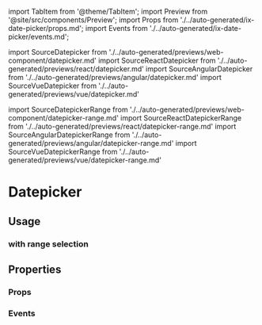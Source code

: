 import TabItem from '@theme/TabItem';
import Preview from '@site/src/components/Preview';
import Props from './../auto-generated/ix-date-picker/props.md';
import Events from './../auto-generated/ix-date-picker/events.md';

import SourceDatepicker from './../auto-generated/previews/web-component/datepicker.md'
import SourceReactDatepicker from './../auto-generated/previews/react/datepicker.md'
import SourceAngularDatepicker from './../auto-generated/previews/angular/datepicker.md'
import SourceVueDatepicker from './../auto-generated/previews/vue/datepicker.md'

import SourceDatepickerRange from './../auto-generated/previews/web-component/datepicker-range.md'
import SourceReactDatepickerRange from './../auto-generated/previews/react/datepicker-range.md'
import SourceAngularDatepickerRange from './../auto-generated/previews/angular/datepicker-range.md'
import SourceVueDatepickerRange from './../auto-generated/previews/vue/datepicker-range.md'

# Datepicker

## Usage

<Preview name="datepicker" height="35rem">
  <TabItem value="javascript">
    <SourceDatepicker />
  </TabItem>
  <TabItem value="react">
    <SourceReactDatepicker />
  </TabItem>
  <TabItem value="vue">
    <SourceVueDatepicker />
  </TabItem>
  <TabItem value="angular">
    <SourceAngularDatepicker />
  </TabItem>
</Preview>

### with range selection

<Preview name="datepicker-range" height="35rem">
  <TabItem value="javascript">
    <SourceDatepicker />
  </TabItem>
  <TabItem value="react">
    <SourceReactDatepicker />
  </TabItem>
  <TabItem value="vue">
    <SourceVueDatepicker />
  </TabItem>
  <TabItem value="angular">
    <SourceAngularDatepicker />
  </TabItem>
</Preview>

## Properties

### Props

<Props />

### Events

<Events />
